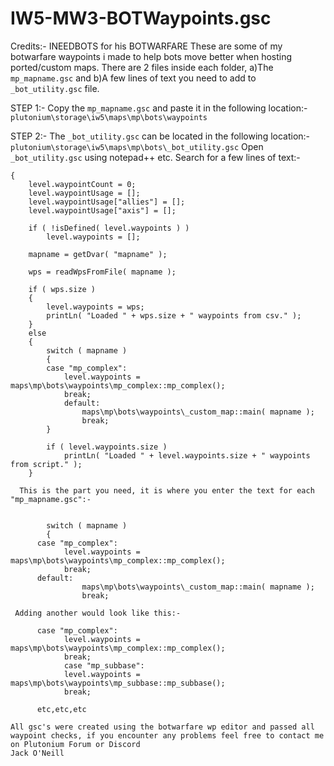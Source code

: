 # IW5-MW3-BOTWaypoints.gsc
Credits:- INEEDBOTS for his BOTWARFARE
These are some of my botwarfare waypoints i made to help bots move better when hosting ported/custom maps.
There are 2 files inside each folder, a)The ```mp_mapname.gsc``` and b)A few lines of text you need to add to ```_bot_utility.gsc``` file.

STEP 1:-
Copy the ```mp_mapname.gsc``` and paste it in the following location:-
```plutonium\storage\iw5\maps\mp\bots\waypoints```

STEP 2:-
The ```_bot_utility.gsc``` can be located in the following location:-
```plutonium\storage\iw5\maps\mp\bots\_bot_utility.gsc```
Open ```_bot_utility.gsc``` using notepad++ etc.
Search for a few lines of text:-

```load_waypoints()
{
	level.waypointCount = 0;
	level.waypointUsage = [];
	level.waypointUsage["allies"] = [];
	level.waypointUsage["axis"] = [];

	if ( !isDefined( level.waypoints ) )
		level.waypoints = [];

	mapname = getDvar( "mapname" );

	wps = readWpsFromFile( mapname );

	if ( wps.size )
	{
		level.waypoints = wps;
		printLn( "Loaded " + wps.size + " waypoints from csv." );
	}
	else
	{
		switch ( mapname )
		{
		case "mp_complex":
			level.waypoints = maps\mp\bots\waypoints\mp_complex::mp_complex();
			break;
			default:
				maps\mp\bots\waypoints\_custom_map::main( mapname );
				break;
		}

		if ( level.waypoints.size )
			printLn( "Loaded " + level.waypoints.size + " waypoints from script." );
	}
  
  This is the part you need, it is where you enter the text for each "mp_mapname.gsc":-
  
  
		switch ( mapname )
		{
      case "mp_complex":
			level.waypoints = maps\mp\bots\waypoints\mp_complex::mp_complex();
			break;
      default:
				maps\mp\bots\waypoints\_custom_map::main( mapname );
				break;
		
 Adding another would look like this:-
 
      case "mp_complex":
			level.waypoints = maps\mp\bots\waypoints\mp_complex::mp_complex();
			break;
			case "mp_subbase":
			level.waypoints = maps\mp\bots\waypoints\mp_subbase::mp_subbase();
			break;
    
      etc,etc,etc
      
All gsc's were created using the botwarfare wp editor and passed all waypoint checks, if you encounter any problems feel free to contact me on Plutonium Forum or Discord
Jack O'Neill
